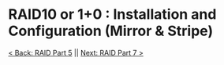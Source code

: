 # RAID10 or 1+0 : Installation and Configuration (Mirror & Stripe)

[< Back: RAID Part 5](https://github.com/sxcdennis/Linux-Guides/blob/master/Raid%20Part5.md "RAID Part 5") || [Next: RAID Part 7 >](https://github.com/sxcdennis/Linux-Guides/blob/master/Raid%20Part7.md "RAID Part 7")
